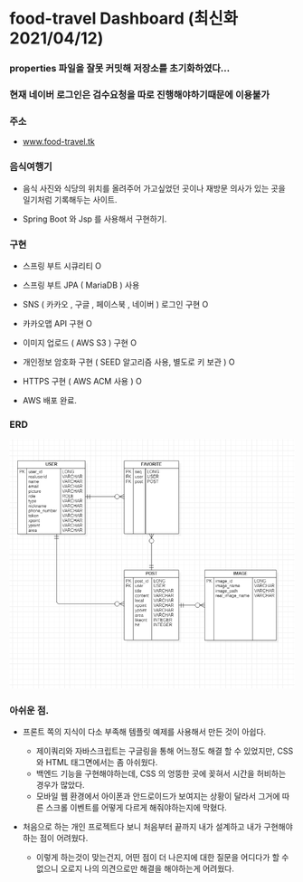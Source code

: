 # food-travel Dashboard (최신화 2021/04/12)

### properties 파일을 잘못 커밋해 저장소를 초기화하였다...

### 현재 네이버 로그인은 검수요청을 따로 진행해야하기때문에 이용불가

### 주소

* www.food-travel.tk


### 음식여행기
- 음식 사진와 식당의 위치를 올려주어 가고싶었던 곳이나 재방문 의사가 있는 곳을 일기처럼 기록해두는 사이트.


- Spring Boot 와 Jsp 를 사용해서 구현하기.


### 구현
- 스프링 부트 시큐리티 O
  

- 스프링 부트 JPA ( MariaDB ) 사용
  

- SNS ( 카카오 , 구글 , 페이스북 , 네이버 ) 로그인 구현 O


- 카카오맵 API 구현 O
  

- 이미지 업로드 ( AWS S3 ) 구현 O


- 개인정보 암호화 구현 ( SEED 알고리즘 사용, 별도로 키 보관 ) O 


- HTTPS 구현 ( AWS ACM 사용 ) O
  

- AWS 배포 완료.


### ERD
![food-travel-erd.png](food-travel-erd.png)


### 아쉬운 점.

* 프론트 쪽의 지식이 다소 부족해 템플릿 예제를 사용해서 만든 것이 아쉽다.
    * 제이쿼리와 자바스크립트는 구글링을 통해 어느정도 해결 할 수 있었지만, CSS 와 HTML 태그면에서는 좀 아쉬웠다.
    * 백엔드 기능을 구현해야하는데, CSS 의 엉뚱한 곳에 꽂혀서 시간을 허비하는 경우가 많았다.
    * 모바일 웹 환경에서 아이폰과 안드로이드가 보여지는 상황이 달라서 그거에 따른 스크롤 이벤트를 어떻게 다르게 해줘야하는지에 막혔다.


* 처음으로 하는 개인 프로젝트다 보니 처음부터 끝까지 내가 설계하고 내가 구현해야하는 점이 어려웠다.
    * 이렇게 하는것이 맞는건지, 어떤 점이 더 나은지에 대한 질문을 어디다가 할 수 없으니 오로지 나의 의견으로만 해결을 해야하는게
    어려웠다.
